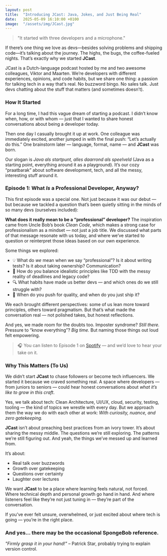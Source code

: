 ```yaml
---
layout: post
title:  "Introducing JCast: Java, Jokes, and Just Being Real"
date:   2025-05-09 16:10:00 +0100
image:  "/assets/img/JCast.jpg"
---
```

> "It started with three developers and a microphone."

If there’s one thing we love as devs—besides solving problems and shipping code—it’s talking about the journey. 
The highs, the bugs, the coffee-fueled nights. 
That’s exactly why we started **JCast**.

JCast is a Dutch-language podcast hosted by me and two awesome colleagues, Viktor and Maarten. 
We’re developers with different experiences, opinions, and code habits, but we share one thing: a passion for talking tech in a way that’s real. 
No buzzword bingo. No sales talk. Just devs chatting about the stuff that matters (and sometimes doesn’t).

### How It Started
For a long time, I had this vague dream of starting a podcast. 
I didn’t know when, how, or with whom — just that I wanted to share honest conversations about being a developer today.

Then one day I casually brought it up at work. 
One colleague was immediately excited, another jumped in with the final push: “Let’s actually do this.” 
One brainstorm later — language, format, name — and **JCast** was born.

Our slogan is *Java als startpunt, alles daarrond als speelveld* (Java as a starting point, everything around it as a playground). 
It’s our cozy “praatbarak” about software development, tech, and all the messy, interesting stuff around it.

###  Episode 1: What *Is* a Professional Developer, Anyway?
This first episode was a special one. 
Not just because it was our debut — but because we tackled a question that’s been quietly sitting in the minds of so many devs (ourselves included):

**What does it really mean to be a “professional” developer?**
The inspiration came from Uncle Bob’s book *Clean Code*, which makes a strong case for professionalism as a mindset — not just a job title. 
We discussed what parts of that message resonate with us today, and where we’ve started to question or reinterpret those ideas based on our own experience.

Some things we explored:
* 💡 What do *we* mean when we say “professional”? Is it about writing tests? Is it about taking ownership? Communication?
* 🧠 How do you balance idealistic principles like TDD with the messy reality of deadlines and legacy code?
* 🔍 What habits have made us better devs — and which ones do we still struggle with?
* 💬 When do you push for quality, and when do you just ship it?

We each brought different perspectives: some of us lean more toward principles, others toward pragmatism. 
But that’s what made the conversation real — not polished takes, but honest reflections.

And yes, we made room for the doubts too. 
Imposter syndrome? 
_Still there._ 
Pressure to “know everything”? 
_Big time._ 
But naming those things out loud felt empowering.

> 🎧 You can listen to Episode 1 on [Spotify](https://open.spotify.com/show/3wfdG6IjCoJjfEx33MsM2W?si=icTB9tDwS1aNH8SwXURH7g) — and we’d love to hear your take on it.

###  Why This Matters (To Us)
We didn’t start **JCast** to chase followers or become tech influencers.
We started it because we craved something real. 
A space where developers — from juniors to seniors — could hear honest conversations about *what it’s like to grow in this craft*.

Yes, we talk about tech:
Clean Architecture, UI/UX, cloud, security, testing, tooling — the kind of topics we wrestle with every day. 
But we approach them the way we do with each other at work: _With curiosity, nuance, and zero gatekeeping._

**JCast** isn’t about preaching best practices from an ivory tower. 
It’s about sharing the messy middle. 
The questions we’re still exploring. 
The patterns we’re still figuring out. 
And yeah, the things we’ve messed up and learned from.

It’s about:
* Real talk over buzzwords
* Growth over gatekeeping
* Questions over certainty
* Laughter over lectures

We want **JCast** to be a place where learning feels natural, not forced. 
Where technical depth and personal growth go hand in hand. 
And where listeners feel like they’re not just tuning in — they’re part of the conversation.

If you’ve ever felt unsure, overwhelmed, or just excited about where tech is going — you’re in the right place.

### And yes… there may be the occasional SpongeBob reference.
*"Firmly grasp it in your hand!"* – Patrick Star, probably trying to explain version control.



